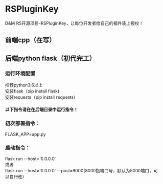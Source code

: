 # RSPluginKey
D&amp;M RS开源项目-RSPluginKey，让每位开发者给自己的插件装上授权！
## 前端cpp（在写）

## 后端python flask（初代完工）
### 运行环境配置
 推荐python3.6以上  
 安装flask（pip install flask)  
 安装requests（pip install requests)  
#### 以下指令请在在后端目录中运行指令！
### 初次部署指令：
 FLASK_APP=app.py
### 启动指令：
 flask run --host='0.0.0.0'  
 或者  
 flask run --host='0.0.0.0' --post=8000(8000指端口号，默认为5000端口，可以自行改）
